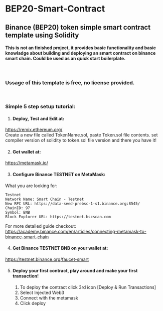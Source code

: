 # BEP20-Smart-Contract
## Binance (BEP20) token simple smart contract template using Solidity
#### This is not an finished project, it provides basic functionality and basic knowladge about building and deploying an smart contract on binance smart chain. Could be used as an quick start boilerplate.

<br>

### Ussage of this template is free, no license provided.

<br>

### Simple 5 step setup tutorial:

1. #### Deploy, Test and Edit at:
https://remix.ethereum.org/ <br>
Create a new file called TokenName.sol, paste Token.sol file contents. 
set compiler version of solidity to token.sol file version
and there you have it!

2. #### Get wallet at:

https://metamask.io/

3. #### Configure Binance TESTNET on MetaMask:

What you are looking for:
```
Testnet
Network Name: Smart Chain - Testnet
New RPC URL: https://data-seed-prebsc-1-s1.binance.org:8545/
ChainID: 97
Symbol: BNB
Block Explorer URL: https://testnet.bscscan.com
```
For more detailed guide checkout: <br>
https://academy.binance.com/en/articles/connecting-metamask-to-binance-smart-chain

4. #### Get Binance TESTNET BNB on your wallet at:

https://testnet.binance.org/faucet-smart

5. #### Deploy your first contract, play around and make your first transaction!
    1. To deploy the contract click 3rd icon [Deploy & Run Transactions]
    1. Select Injected Web3
    1. Connect with the metamask
    1. Click deploy
